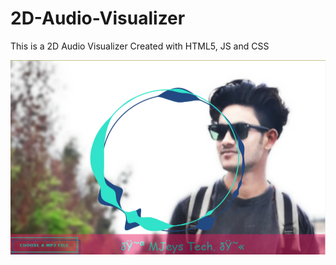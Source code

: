 # 2D-Audio-Visualizer
This is a 2D Audio Visualizer Created with HTML5, JS and CSS

![Audio Visualizer](test.png) 
